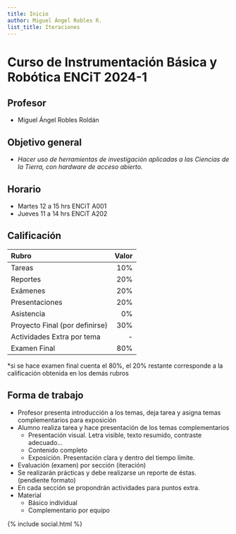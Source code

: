```yaml
---
title: Inicio
author: Miguel Ángel Robles R.
list_title: Iteraciones 
---
```


# Curso de Instrumentación Básica y Robótica ENCiT 2024-1
## Profesor
* Miguel Ángel Robles Roldán

## Objetivo general
* *Hacer uso de herramientas de investigación aplicadas a las Ciencias de la Tierra, con hardware de acceso abierto.*

## Horario
* Martes 12 a 15 hrs ENCiT A001
* Jueves 11 a 14 hrs ENCiT A202

## Calificación

| Rubro                          | Valor |
|:-------------------------------|------:|
| Tareas                         | 10%   |
| Reportes                       | 20%   |
| Exámenes                       | 20%   |
| Presentaciones                 | 20%   |
| Asistencia                     | 0%    |
| Proyecto Final (por definirse) | 30%   |
| Actividades Extra por tema     | -     |
| Examen Final                   | 80%   |

*si se hace examen final cuenta el 80%, el 20% restante corresponde a la calificación obtenida en los demás rubros

## Forma de trabajo
* Profesor presenta introducción a los temas, deja tarea y asigna temas complementarios para exposición
* Alumno realiza tarea y hace presentación de los temas complementarios
  - Presentación visual. Letra visible, texto resumido, contraste adecuado…
  - Contenido completo
  - Exposición. Presentación clara y dentro del tiempo límite.
* Evaluación (examen) por sección (iteración)
* Se realizarán prácticas y debe realizarse un reporte de éstas. (pendiente formato)
* En cada sección se propondrán actividades para puntos extra.
* Material 
  - Básico individual
  - Complementario por equipo

{% include social.html %}
